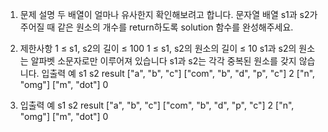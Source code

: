 1. 문제 설명
   두 배열이 얼마나 유사한지 확인해보려고 합니다. 문자열 배열 s1과 s2가 주어질 때 같은 원소의 개수를 return하도록 solution 함수를 완성해주세요.

2. 제한사항
   1 ≤ s1, s2의 길이 ≤ 100
   1 ≤ s1, s2의 원소의 길이 ≤ 10
   s1과 s2의 원소는 알파벳 소문자로만 이루어져 있습니다
   s1과 s2는 각각 중복된 원소를 갖지 않습니다.
   입출력 예
   s1 s2 result
   ["a", "b", "c"] ["com", "b", "d", "p", "c"] 2
   ["n", "omg"] ["m", "dot"] 0

3. 입출력 예
   s1 s2 result
   ["a", "b", "c"] ["com", "b", "d", "p", "c"] 2
   ["n", "omg"] ["m", "dot"] 0
